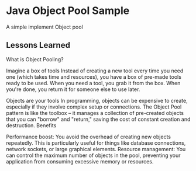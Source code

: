 
# Java Object Pool Sample

A simple implement Object pool





## Lessons Learned

What is Object Pooling?

Imagine a box of tools Instead of creating a new tool every time you need one (which takes time and resources), you have a box of pre-made tools ready to be used. When you need a tool, you grab it from the box. When you're done, you return it for someone else to use later.

Objects are your tools In programming, objects can be expensive to create, especially if they involve complex setup or connections. The Object Pool pattern is like the toolbox – it manages a collection of pre-created objects that you can "borrow" and "return," saving the cost of constant creation and destruction.
Benefits

Performance boost: You avoid the overhead of creating new objects repeatedly. This is particularly useful for things like database connections, network sockets, or large graphical elements.
Resource management: You can control the maximum number of objects in the pool, preventing your application from consuming excessive memory or resources.

